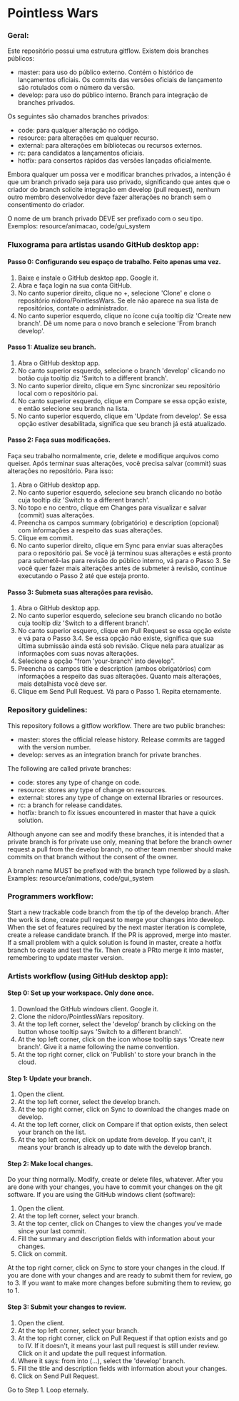 #    Pointless Wars
  
###  Geral:

Este repositório possui uma estrutura gitflow. Existem dois branches públicos:

 * master:     para uso do público externo. Contém o histórico de lançamentos
               oficiais. Os commits das versões oficiais de lançamento são rotulados
               com o número da versão.
 * develop:    para uso do público interno. Branch para integração de branches privados.

Os seguintes são chamados branches privados:
 
 * code:       para qualquer alteração no código.
 * resource:   para alterações em qualquer recurso.
 * external:   para alterações em bibliotecas ou recursos externos.
 * rc:         para candidatos a lançamentos oficiais.
 * hotfix:     para consertos rápidos das versões lançadas oficialmente.

Embora qualquer um possa ver e modificar branches privados, a intenção é que um branch
privado seja para uso privado, significando que antes que o criador do branch solicite
integração em develop (pull request), nenhum outro membro desenvolvedor deve fazer alterações
no branch sem o consentimento do criador.

O nome de um branch privado DEVE ser prefixado com o seu tipo.
Exemplos: resource/animacao, code/gui_system

###  Fluxograma para artistas usando GitHub desktop app:

#### Passo 0: Configurando seu espaço de trabalho. Feito apenas uma vez.

 1. Baixe e instale o GitHub desktop app. Google it.
 2. Abra e faça login na sua conta GitHub.
 3. No canto superior direito, clique no +, selecione 'Clone' e clone
    o repositório nidoro/PointlessWars. Se ele não aparece na sua lista de repositórios,
    contate o administrador.
 4. No canto superior esquerdo, clique no ícone cuja tooltip diz 'Create new branch'.
    Dê um nome para o novo branch e selecione 'From branch develop'.
    
#### Passo 1: Atualize seu branch.

 1. Abra o GitHub desktop app.
 2. No canto superior esquerdo, selecione o branch 'develop' clicando no botão
    cuja tooltip diz 'Switch to a different branch'.
 3. No canto superior direito, clique em Sync sincronizar seu repositório local com
    o repositório pai.
 4. No canto superior esquerdo, clique em Compare se essa opção existe, e então
    selecione seu branch na lista.
 5. No canto superior esquerdo, clique em 'Update from develop'. Se essa opção estiver
    desabilitada, significa que seu branch já está atualizado.

#### Passo 2: Faça suas modificações.

Faça seu trabalho normalmente, crie, delete e modifique arquivos como queiser. Após
terminar suas alterações, você precisa salvar (commit) suas alterações no repositório.
Para isso:

 1. Abra o GitHub desktop app.
 2. No canto superior esquerdo, selecione seu branch clicando no botão
    cuja tooltip diz 'Switch to a different branch'.
 3. No topo e no centro, clique em Changes para visualizar e salvar (commit) suas
    alterações.
 4. Preencha os campos summary (obrigatório) e description (opcional) com informações
    a respeito das suas alterações.
 5. Clique em commit.
 6. No canto superior direito, clique em Sync para enviar suas alterações para o
    repositório pai. Se você já terminou suas alterações e está pronto para submetê-las
    para revisão do público interno, vá para o Passo 3. Se você quer fazer mais alterações
    antes de submeter à revisão, continue executando o Passo 2 até que esteja pronto.

#### Passo 3: Submeta suas alterações para revisão.

 1. Abra o GitHub desktop app.
 2. No canto superior esquerdo, selecione seu branch clicando no botão
    cuja tooltip diz 'Switch to a different branch'.
 3. No canto superior esquero, clique em Pull Request se essa opção existe
    e vá para o Passo 3.4. Se essa opção não existe, significa que sua última submissão
    ainda está sob revisão. Clique nela para atualizar as informações com suas
    novas alterações.
 4. Selecione a opção "from 'your-branch' into develop".
 5. Preencha os campos title e description (ambos obrigatórios) com informações a respeito
    das suas alterações. Quanto mais alterações, mais detalhista você deve ser.
 6. Clique em Send Pull Request. Vá para o Passo 1. Repita eternamente.

###  Repository guidelines:
  
This repository follows a gitflow workflow. There are two public branches:

 * master:     stores the official release history. Release commits are
               tagged with the version number.
 * develop:    serves as an integration branch for private branches.
 
The following are called private branches:

 * code:       stores any type of change on code.
 * resource:   stores any type of change on resources.
 * external:   stores any type of change on external libraries or resources.
 * rc:         a branch for release candidates.
 * hotfix:     branch to fix issues encountered in master that have a quick solution.

Although anyone can see and modify these branches, it is intended that a private
branch is for private use only, meaning that before the branch owner request a pull
from the develop branch, no other team member should make commits on that branch
without the consent of the owner.

A branch name MUST be prefixed with the branch type followed by a slash.
Examples: resource/animations, code/gui_system

###  Programmers workflow:

Start a new trackable code branch from the tip of the develop branch. After the 
work is done, create pull request to merge your changes into develop. When the set of features
required by the next master iteration is complete, create a release candidate branch.
If the PR is approved, merge into master. If a small problem with a quick
solution is found in master, create a hotfix branch to create and test the fix. Then
create a PRto merge it into master, remembering to update master version.

###  Artists workflow (using GitHub desktop app):

#### Step 0: Set up your workspace. Only done once.

 1. Download the GitHub windows client. Google it.
 2. Clone the nidoro/PointlessWars repository.
 3. At the top left corner, select the 'develop' branch by clicking on the button
    whose tooltip says 'Switch to a different branch'.
 4. At the top left corner, click on the icon whose tooltip says 'Create
    new branch'. Give it a name following the name convention.
 5. At the top right corner, click on 'Publish' to store your branch in the cloud.
 
#### Step 1: Update your branch.

 1. Open the client.
 2. At the top left corner, select the develop branch.
 3. At the top right corner, click on Sync to download the changes made on develop.
 4. At the top left corner, click on Compare if that option exists, then select your
    branch on the list.
 5. At the top left corner, click on update from develop. If you can't, it means
    your branch is already up to date with the develop branch.

#### Step 2: Make local changes.

Do your thing normally. Modify, create or delete files, whatever. After you are done
with your changes, you have to commit your changes on the git software. If you are
using the GitHub windows client (software):

 1. Open the client.
 2. At the top left corner, select your branch.
 3. At the top center, click on Changes to view the changes you've made since 
    your last commit.
 4. Fill the summary and description fields with information about your changes.
 5. Click on commit.

At the top right corner, click on Sync to store your changes in the cloud.
If you are done with your changes and are ready to submit them for review, go to 3.
If you want to make more changes before submiting them to review, go to 1.

#### Step 3: Submit your changes to review.

 1. Open the client.
 2. At the top left corner, select your branch.
 3. At the top right corner, click on Pull Request if that option exists
    and go to IV. If it doesn't, it means your last pull request is still
    under review. Click on it and update the pull request information.
 4. Where it says: from <your-branch> into (...), select the 'develop' branch.
 5. Fill the title and description fields with information about your changes.
 6. Click on Send Pull Request.

Go to Step 1. Loop eternaly.

